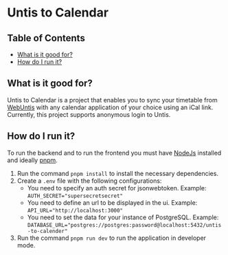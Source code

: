 # Untis to Calendar

## Table of Contents
* [What is it good for?](#purpose)
* [How do I run it?](#run)

<a name="porpuse"></a>
## What is it good for?
Untis to Calendar is a project that enables you to sync your timetable from [WebUntis](https://webuntis.com/)  with any calendar application of your choice using an iCal link.
Currently, this project supports anonymous login to Untis.
<a name="run"></a>
## How do I run it?
To run the backend and to run the frontend you must have [NodeJs](https://nodejs.org) installed and ideally [pnpm](https://pnpm.io/).
1. Run the command `pnpm install` to install the necessary dependencies.
2. Create a `.env` file with the following configurations:
    * You need to specify an auth secret for jsonwebtoken. Example: `AUTH_SECRET="supersecretsecret"`
    * You need to define an url to be displayed in the ui. Example: `API_URL="http://localhost:3000"`
    * You need to set the data for your instance of PostgreSQL. Example: `DATABASE_URL="postgres://postgres:password@localhost:5432/untis-to-calender"`
3. Run the command `pnpm run dev` to run the application in developer mode.
